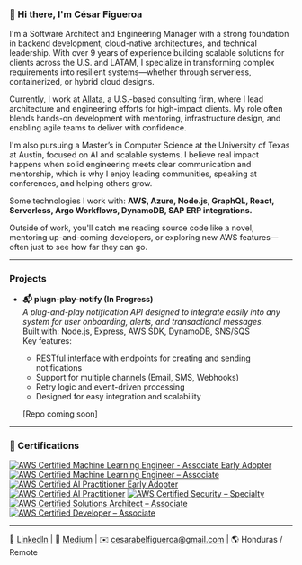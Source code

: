 ### 👋 Hi there, I'm César Figueroa

I'm a Software Architect and Engineering Manager with a strong foundation in backend development, cloud-native architectures, and technical leadership. With over 9 years of experience building scalable solutions for clients across the U.S. and LATAM, I specialize in transforming complex requirements into resilient systems—whether through serverless, containerized, or hybrid cloud designs.

Currently, I work at [Allata](https://www.allata.com), a U.S.-based consulting firm, where I lead architecture and engineering efforts for high-impact clients. My role often blends hands-on development with mentoring, infrastructure design, and enabling agile teams to deliver with confidence.

I'm also pursuing a Master’s in Computer Science at the University of Texas at Austin, focused on AI and scalable systems. I believe real impact happens when solid engineering meets clear communication and mentorship, which is why I enjoy leading communities, speaking at conferences, and helping others grow.

Some technologies I work with: **AWS, Azure, Node.js, GraphQL, React, Serverless, Argo Workflows, DynamoDB, SAP ERP integrations.**

Outside of work, you'll catch me reading source code like a novel, mentoring up-and-coming developers, or exploring new AWS features—often just to see how far they can go.

---

### Projects

- **📬 plugn-play-notify (In Progress)**  
  *A plug-and-play notification API designed to integrate easily into any system for user onboarding, alerts, and transactional messages.*  
  Built with: Node.js, Express, AWS SDK, DynamoDB, SNS/SQS  
  Key features:
  - RESTful interface with endpoints for creating and sending notifications
  - Support for multiple channels (Email, SMS, Webhooks)
  - Retry logic and event-driven processing
  - Designed for easy integration and scalability

  [Repo coming soon]

---

### 🏅 Certifications

<!--START_SECTION:badges-->
[![AWS Certified Machine Learning Engineer - Associate Early Adopter](https://images.credly.com/size/110x110/images/e92b66a6-d4b5-4e86-92f9-a80846fb81e2/image.png)](http://www.credly.com/badges/1bed682a-9f7b-460d-b85b-e7219c58823d)
[![AWS Certified Machine Learning Engineer – Associate](https://images.credly.com/size/110x110/images/1a634b4e-3d6b-4a74-b118-c0dcb429e8d2/image.png)](http://www.credly.com/badges/1d22cb96-666f-47d3-b482-bdf92e8c93ea)
[![AWS Certified AI Practitioner Early Adopter](https://images.credly.com/size/110x110/images/834f2c8d-2d2c-4ce7-9580-02a351c31626/image.png)](http://www.credly.com/badges/4ee1bac3-9684-4131-af09-552831fa5652)
[![AWS Certified AI Practitioner](https://images.credly.com/size/110x110/images/4d4693bb-530e-4bca-9327-de07f3aa2348/image.png)](http://www.credly.com/badges/16baa09d-8d66-4e9a-a08c-b180d062a677)
[![AWS Certified Security – Specialty](https://images.credly.com/size/110x110/images/53acdae5-d69f-4dda-b650-d02ed7a50dd7/image.png)](http://www.credly.com/badges/9d27830b-6b07-42bb-8e14-aa086d01eb80)
[![AWS Certified Solutions Architect – Associate](https://images.credly.com/size/110x110/images/0e284c3f-5164-4b21-8660-0d84737941bc/image.png)](http://www.credly.com/badges/235f991a-49f0-49d7-93c5-7184ab04d19d)
[![AWS Certified Developer – Associate](https://images.credly.com/size/110x110/images/b9feab85-1a43-4f6c-99a5-631b88d5461b/image.png)](http://www.credly.com/badges/97b31e4c-05ec-4ee2-879e-9a3c9f2b954d)
<!--END_SECTION:badges-->

---

🔗 [LinkedIn](https://www.linkedin.com/in/cesar-figueroa-a3a25a103/) | 📝 [Medium](https://medium.com/@csarfigueroa_40930) | ✉️ cesarabelfigueroa@gmail.com | 🌎 Honduras / Remote

<!---
csarfigueroa/csarfigueroa is a ✨ special ✨ repository because its `README.md` (this file) appears on your GitHub profile.
You can click the Preview link to take a look at your changes.
--->
